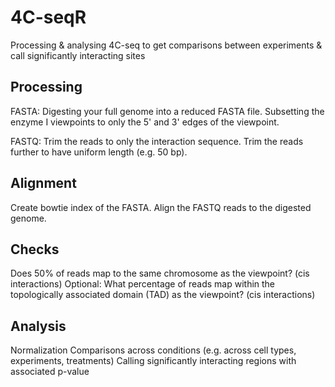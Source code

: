 # 4C-seqR
Processing &amp; analysing 4C-seq to get comparisons between experiments & call significantly interacting sites

## Processing
FASTA:
Digesting your full genome into a reduced FASTA file. 
Subsetting the enzyme I viewpoints to only the 5' and 3' edges of the viewpoint.

FASTQ:
Trim the reads to only the interaction sequence.
Trim the reads further to have uniform length (e.g. 50 bp).

## Alignment
Create bowtie index of the FASTA. Align the FASTQ reads to the digested genome.


## Checks
Does 50% of reads map to the same chromosome as the viewpoint? (cis interactions)
Optional: What percentage of reads map within the topologically associated domain (TAD) as the viewpoint? (cis interactions)


## Analysis
Normalization
Comparisons across conditions (e.g. across cell types, experiments, treatments)
Calling significantly interacting regions with associated p-value
